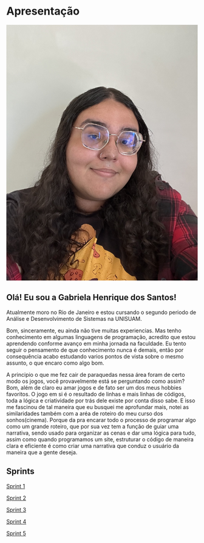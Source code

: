 # Apresentação


![fotoapresentação](/foto_apresentação/foto_gabi.JPG)


## Olá! Eu sou a Gabriela Henrique dos Santos!

Atualmente moro no Rio de Janeiro e estou cursando o segundo periodo de Análise e Desenvolvimento de Sistemas na UNISUAM.

Bom, sinceramente, eu ainda não tive muitas experiencias. Mas tenho conhecimento em algumas linguagens de programação, acredito que estou aprendendo conforme avanço em minha jornada na faculdade. Eu tento seguir o pensamento de que conhecimento nunca é demais, então por consequência acabo estudando varios pontos de vista sobre o mesmo assunto, o que encaro como algo bom. 

A principio o que me fez cair de paraquedas nessa área foram de certo modo os jogos, você provavelmente está se perguntando como assim? Bom, além de claro eu amar jogos e de fato ser um dos meus hobbies favoritos. O jogo em si é o resultado de linhas e mais linhas de códigos, toda a lógica e criatividade por trás dele existe por conta disso sabe. E isso me fascinou de tal maneira que eu busquei me aprofundar mais, notei as similaridades também com a aréa de roteiro do meu curso dos sonhos(cinema).
Porque da pra encarar todo o processo de programar algo como um grande roteiro, que por sua vez tem a função de guiar uma narrativa, sendo usado para organizar as cenas e dar uma lógica para tudo, assim como quando programamos um site, estruturar o código de maneira clara e eficiente é como criar uma narrativa que conduz o usuário da maneira que a gente deseja.


## Sprints

[Sprint 1](/Sprint%201)

[Sprint 2](/Sprint%202)

[Sprint 3](/Sprint%203)

[Sprint 4](/Sprint%204)

[Sprint 5](/Sprint%205)